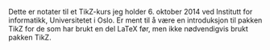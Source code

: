 Dette er notater til et TikZ-kurs jeg holder 6. oktober 2014 ved Institutt for informatikk, Universitetet i Oslo. Er ment til å være en introduksjon til pakken TikZ for de som har brukt en del LaTeX før, men ikke nødvendigvis brukt pakken TikZ.
